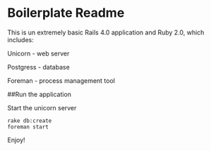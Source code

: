 # Boilerplate Readme 

This is un extremely basic Rails 4.0 application and Ruby 2.0, which includes:

Unicorn - web server

Postgress - database

Foreman - process management tool

##Run the application

Start the unicorn server

	rake db:create
    foreman start


Enjoy!